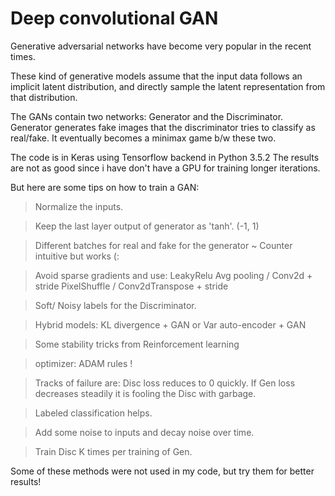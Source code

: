 # Deep convolutional GAN

Generative adversarial networks have become very popular in the recent times.

These kind of generative models assume that the input data follows an implicit latent
distribution, and directly sample the latent representation from that distribution.

The GANs contain two networks: Generator and the Discriminator.
Generator generates fake images that the discriminator tries to classify as real/fake.
It eventually becomes a minimax game b/w these two.

The code is in Keras using Tensorflow backend in Python 3.5.2
The results are not as good since i have don't have a GPU for training longer iterations.



But here are some tips on how to train a GAN:

> Normalize the inputs.

> Keep the last layer output of generator as 'tanh'. (-1, 1)

> Different batches for real and fake for the generator ~ Counter intuitive but works (:

> Avoid sparse gradients and use:
	LeakyRelu
	Avg pooling / Conv2d + stride
	PixelShuffle / Conv2dTranspose + stride

> Soft/ Noisy labels for the Discriminator.

> Hybrid models: KL divergence + GAN or Var auto-encoder + GAN

> Some stability tricks from Reinforcement learning

> optimizer: ADAM rules !

> Tracks of failure are:
	Disc loss reduces to 0 quickly.
	If Gen loss decreases steadily it is fooling the Disc with garbage.

> Labeled classification helps.

> Add some noise to inputs and decay noise over time.

> Train Disc K times per training of Gen.


Some of these methods were not used in my code, but try them for better results!